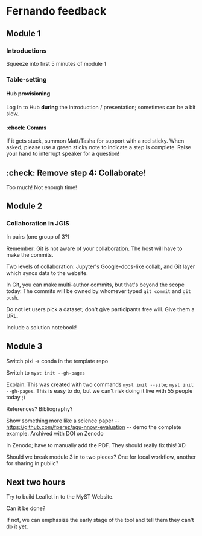 # Fernando feedback

## Module 1

### Introductions

Squeeze into first 5 minutes of module 1


### Table-setting

#### Hub provisioning

Log in to Hub **during** the introduction / presentation; sometimes can be a bit slow.


#### :check: Comms

If it gets stuck, summon Matt/Tasha for support with a red sticky.
When asked, please use a green sticky note to indicate a step is complete.
Raise your hand to interrupt speaker for a question!


## :check: Remove step 4: Collaborate!

Too much! Not enough time!


## Module 2

### Collaboration in JGIS

In pairs (one group of 3?)

Remember: Git is not aware of your collaboration.
The host will have to make the commits.

Two levels of collaboration: Jupyter's Google-docs-like collab, and Git layer which
syncs data to the website.

In Git, you can make multi-author commits, but that's beyond the scope today. The
commits will be owned by whomever typed `git commit` and `git push`.

Do not let users pick a dataset; don't give participants free will.
Give them a URL.

Include a solution notebook!


## Module 3

Switch pixi -> conda in the template repo

Switch to `myst init --gh-pages`

Explain: This was created with two commands `myst init --site`; `myst init --gh-pages`.
This is easy to do, but we can't risk doing it live with 55 people today ;)

References? Bibliography?

Show something more like a science paper --
https://github.com/fperez/agu-nnow-evaluation -- demo the complete example. Archived
with DOI on Zenodo

In Zenodo; have to manually add the PDF. They should really fix this! XD

Should we break module 3 in to two pieces?
One for local workflow, another for sharing in public?


## Next two hours

Try to build Leaflet in to the MyST Website.

Can it be done?

If not, we can emphasize the early stage of the tool and tell them they can't do it yet.
